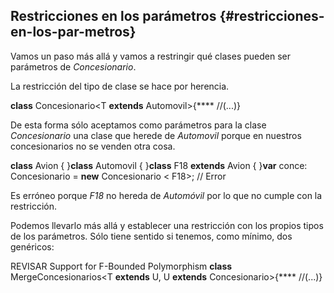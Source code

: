## Restricciones en los parámetros {#restricciones-en-los-par-metros}

Vamos un paso más allá y vamos a restringir qué clases pueden ser parámetros de _Concesionario_.

La restricción del tipo de clase se hace por herencia.

**class** Concesionario<T **extends** Automovil>{**** //(...)}

De esta forma sólo aceptamos como parámetros para la clase _Concesionario_ una clase que herede de _Automovil_ porque en nuestros concesionarios no se venden otra cosa.

**class** Avion { }**class** Automovil { }**class** F18 **extends** Avion { }**var** conce: Concesionario<F18> = **new** Concesionario < F18>; // Error

Es erróneo porque _F18_ no hereda de _Automóvil_ por lo que no cumple con la restricción.

Podemos llevarlo más allá y establecer una restricción con los propios tipos de los parámetros. Sólo tiene sentido si tenemos, como mínimo, dos genéricos:

REVISAR
Support for F-Bounded Polymorphism
**class** MergeConcesionarios<T **extends** U, U **extends** Concesionario>{**** //(...)}